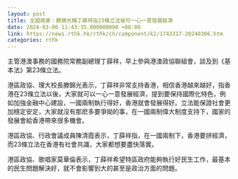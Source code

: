 ```yaml
---
layout: post
title: 全國兩會｜滕錦光稱丁薛祥指23條立法後可一心一意發展經濟
date: 2024-03-06 11:43:35.000000000 +08:00
link: https://news.rthk.hk/rthk/ch/component/k2/1743317-20240306.htm
categories: rthk
---
```


主管港澳事務的國務院常務副總理丁薛祥，早上參與港澳政協聯組會，談及到《基本法》第23條立法。

港區政協、理大校長滕錦光表示，丁薛祥非常支持香港，相信香港越來越好，指香港在23條立法以後，大家就可以一心一意發展經濟，提到要保持國際化特色，例如加強金融中心建設，一國兩制執行得好，香港就會發展得好。立法能保證社會更加穩定安定，大家就沒有那麽多要爭拗的事，在一國兩制偉大制度支持下，國家的發展會給香港帶來很多機會。

港區政協、行政會議成員陳清霞表示，丁薛祥指，在一國兩制下，香港要拼經濟，而23條立法在香港有社會共識，大家都想要盡快落實。

港區政協、歌唱家莫華倫表示，丁薛祥希望特區政府能夠執行好民生工作，最基本的民生問題解決好，就不會影響到大的甚至是政治方面的問題。
